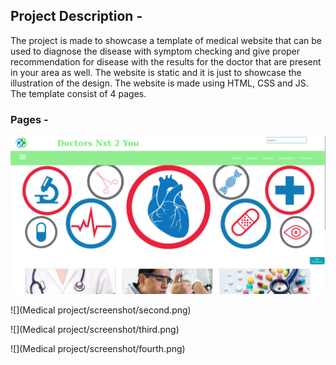 ## Project Description - 

The project is made to showcase a template of medical website that can be used to diagnose the disease with symptom checking and give proper recommendation for disease with the results for the doctor that are present in your area as well. The website is static and it is just to showcase the illustration of the design. The website is made using HTML, CSS and JS. The template consist of 4 pages.

### Pages - 

![](screenshot/first.png)

![](Medical project/screenshot/second.png)

![](Medical project/screenshot/third.png)

![](Medical project/screenshot/fourth.png)